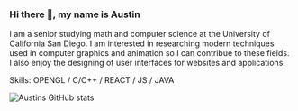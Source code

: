 ### Hi there 👋, my name is Austin

I am a senior studying math and computer science at the University of California San Diego. I am interested in researching modern techniques used in computer graphics and animation so I can contribue to these fields. I also enjoy the designing of user interfaces for websites and applications. 

Skills: OPENGL / C/C++ / REACT / JS / JAVA
  
![Austins GitHub stats](https://github-readme-stats.vercel.app/api?username=asmarking&theme=dark&show_icons=true)
